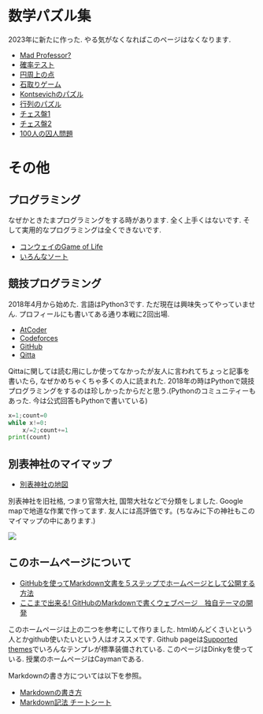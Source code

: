 # **数学パズル集**

2023年に新たに作った. やる気がなくなればこのページはなくなります. 

- [Mad Professor?](https://masataka123.github.io/blog3/sub6/1_Alps/)
- [確率テスト](https://masataka123.github.io/blog3/sub6/2_door/)
- [円周上の点](https://masataka123.github.io/blog3/sub6/3_circle/)
- [石取りゲーム](https://masataka123.github.io/blog3/sub6/4_game/)
- [Kontsevichのパズル](https://masataka123.github.io/blog3/sub6/5_Kontsevich/)
- [行列のパズル](https://masataka123.github.io/blog3/sub6/6_matrix/)
- [チェス盤1](https://masataka123.github.io/blog3/sub6/7_chess1/)
- [チェス盤2](https://masataka123.github.io/blog3/sub6/8_chess2/)
- [100人の囚人問題](https://masataka123.github.io/blog3/sub6/9_100prisoner/)
# **その他**

## プログラミング
なぜかときたまプログラミングをする時があります. 
全く上手くはないです. そして実用的なプログラミングは全くできないです. 

- [コンウェイのGame of Life](https://masataka123.github.io/blog3/sub6/conway/)
- [いろんなソート](https://masataka123.github.io/blog3/sub6/sort/)

## 競技プログラミング
2018年4月から始めた. 言語はPython3です. ただ現在は興味失ってやっていません.
プロフィールにも書いてある通り本戦に2回出場.

- [AtCoder](https://atcoder.jp/users/okumura) 
- [Codeforces](https://codeforces.com/profile/okumura) 
- [GitHub](https://github.com/masataka123/competitive_algorithms) 
- [Qitta](https://qiita.com/Kentaro_okumura) 

Qittaに関しては読む用にしか使ってなかったが友人に言われてちょっと記事を書いたら, なぜかめちゃくちゃ多くの人に読まれた.
2018年の時はPythonで競技プログラミングをするのは珍しかったからだと思う.(Pythonのコミュニティーもあった. 今は公式回答もPythonで書いている)

```python:what_is_count.py
x=1;count=0
while x!=0:
    x/=2;count+=1
print(count)
```

## 別表神社のマイマップ
-  [別表神社の地図](https://drive.google.com/open?id=1JxWpfm2hv-z9RfYKFUQWAVUPeHI&usp=sharing)

別表神社を旧社格, つまり官幣大社, 国幣大社などで分類をしました. Google mapで地道な作業で作ってます. 友人には高評価です。(ちなみに下の神社もこのマイマップの中にあります.)

![](https://masataka123.github.io/blog3/picture_2/5.jpg )

## このホームページについて
- [GitHubを使ってMarkdown文書を５ステップでホームページとして公開する方法](https://qiita.com/MahoTakara/items/3800e9dc83b530d0a050)
- [ここまで出来る! GitHubのMarkdownで書くウェブページ　独自テーマの開発](https://qiita.com/MahoTakara/items/e3d88a0d5d128bb07b27)

このホームページは上の二つを参考にして作りました. htmlめんどくさいという人とかgithub使いたいという人はオススメです.  Github pageは[Supported themes](https://pages.github.com/themes/)でいろんなテンプレが標準装備されている. このページはDinkyを使っている. 授業のホームページはCaymanである. 

Markdownの書き方については以下を参照。
- [Markdownの書き方](https://help.docbase.io/posts/13697#image)
- [Markdown記法 チートシート](https://qiita.com/Qiita/items/c686397e4a0f4f11683d)

